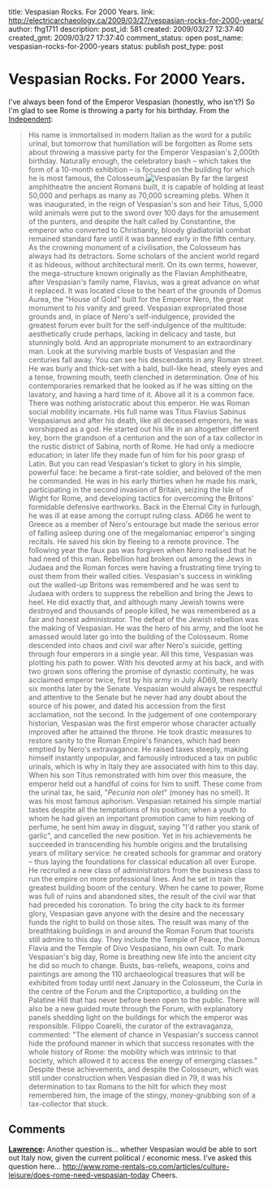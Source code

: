 title: Vespasian Rocks. For 2000 Years.
link: http://electricarchaeology.ca/2009/03/27/vespasian-rocks-for-2000-years/
author: fhg1711
description: 
post_id: 581
created: 2009/03/27 12:37:40
created_gmt: 2009/03/27 17:37:40
comment_status: open
post_name: vespasian-rocks-for-2000-years
status: publish
post_type: post

# Vespasian Rocks. For 2000 Years.

I've always been fond of the Emperor Vespasian (honestly, who isn't?) So I'm glad to see Rome is throwing a party for his birthday. From the [Independent](http://www.independent.co.uk/news/world/europe/hail-caesar-rome-marks-birth-of-emperor-who-built-the-colosseum-1655370.html): 

> His name is immortalised in modern Italian as the word for a public urinal, but tomorrow that humiliation will be forgotten as Rome sets about throwing a massive party for the Emperor Vespasian's 2,000th birthday. Naturally enough, the celebratory bash – which takes the form of a 10-month exhibition – is focused on the building for which he is most famous, the Colosseum.![Vespasian](http://www.independent.co.uk/multimedia/archive/00155/IN8876497A-marble-b_155741t.jpg) By far the largest amphitheatre the ancient Romans built, it is capable of holding at least 50,000 and perhaps as many as 70,000 screaming plebs. When it was inaugurated, in the reign of Vespasian's son and heir Titus, 5,000 wild animals were put to the sword over 100 days for the amusement of the punters, and despite the halt called by Constantine, the emperor who converted to Christianity, bloody gladiatorial combat remained standard fare until it was banned early in the fifth century. As the crowning monument of a civilisation, the Colosseum has always had its detractors. Some scholars of the ancient world regard it as hideous, without architectural merit. On its own terms, however, the mega-structure known originally as the Flavian Amphitheatre, after Vespasian's family name, Flavius, was a great advance on what it replaced. It was located close to the heart of the grounds of Domus Aurea, the "House of Gold" built for the Emperor Nero, the great monument to his vanity and greed. Vespasian expropriated those grounds and, in place of Nero's self-indulgence, provided the greatest forum ever built for the self-indulgence of the multitude: aesthetically crude perhaps, lacking in delicacy and taste, but stunningly bold. And an appropriate monument to an extraordinary man. Look at the surviving marble busts of Vespasian and the centuries fall away. You can see his descendants in any Roman street. He was burly and thick-set with a bald, bull-like head, steely eyes and a tense, frowning mouth, teeth clenched in determination. One of his contemporaries remarked that he looked as if he was sitting on the lavatory, and having a hard time of it. Above all it is a common face. There was nothing aristocratic about this emperor. He was Roman social mobility incarnate. His full name was Titus Flavius Sabinus Vespasianus and after his death, like all deceased emperors, he was worshipped as a god. He started out his life in an altogether different key, born the grandson of a centurion and the son of a tax collector in the rustic district of Sabina, north of Rome. He had only a mediocre education; in later life they made fun of him for his poor grasp of Latin. But you can read Vespasian's ticket to glory in his simple, powerful face: he became a first-rate soldier, and beloved of the men he commanded. He was in his early thirties when he made his mark, participating in the second invasion of Britain, seizing the Isle of Wight for Rome, and developing tactics for overcoming the Britons' formidable defensive earthworks. Back in the Eternal City in furlough, he was ill at ease among the corrupt ruling class. AD66 he went to Greece as a member of Nero's entourage but made the serious error of falling asleep during one of the megalomaniac emperor's singing recitals. He saved his skin by fleeing to a remote province. The following year the faux pas was forgiven when Nero realised that he had need of this man. Rebellion had broken out among the Jews in Judaea and the Roman forces were having a frustrating time trying to oust them from their walled cities. Vespasian's success in winkling out the walled-up Britons was remembered and he was sent to Judaea with orders to suppress the rebellion and bring the Jews to heel. He did exactly that, and although many Jewish towns were destroyed and thousands of people killed, he was remembered as a fair and honest administrator. The defeat of the Jewish rebellion was the making of Vespasian. He was the hero of his army, and the loot he amassed would later go into the building of the Colosseum. Rome descended into chaos and civil war after Nero's suicide, getting through four emperors in a single year. All this time, Vespasian was plotting his path to power. With his devoted army at his back, and with two grown sons offering the promise of dynastic continuity, he was acclaimed emperor twice, first by his army in July AD69, then nearly six months later by the Senate. Vespasian would always be respectful and attentive to the Senate but he never had any doubt about the source of his power, and dated his accession from the first acclamation, not the second. In the judgement of one contemporary historian, Vespasian was the first emperor whose character actually improved after he attained the throne. He took drastic measures to restore sanity to the Roman Empire's finances, which had been emptied by Nero's extravagance. He raised taxes steeply, making himself instantly unpopular, and famously introduced a tax on public urinals, which is why in Italy they are associated with him to this day. When his son Titus remonstrated with him over this measure, the emperor held out a handful of coins for him to sniff. These come from the urinal tax, he said, "_Pecunia non olet_" (money has no smell). It was his most famous aphorism. Vespasian retained his simple martial tastes despite all the temptations of his position; when a youth to whom he had given an important promotion came to him reeking of perfume, he sent him away in disgust, saying "I'd rather you stank of garlic", and cancelled the new position. Yet in his achievements he succeeded in transcending his humble origins and the brutalising years of military service: he created schools for grammar and oratory – thus laying the foundations for classical education all over Europe. He recruited a new class of administrators from the business class to run the empire on more professional lines. And he set in train the greatest building boom of the century. When he came to power, Rome was full of ruins and abandoned sites, the result of the civil war that had preceded his coronation. To bring the city back to its former glory, Vespasian gave anyone with the desire and the necessary funds the right to build on those sites. The result was many of the breathtaking buildings in and around the Roman Forum that tourists still admire to this day. They include the Temple of Peace, the Domus Flavia and the Temple of Divo Vespasiano, his own cult. To mark Vespasian's big day, Rome is breathing new life into the ancient city he did so much to change. Busts, bas-reliefs, weapons, coins and paintings are among the 110 archaeological treasures that will be exhibited from today until next January in the Colosseum, the Curia in the centre of the Forum and the Criptoportico, a building on the Palatine Hill that has never before been open to the public. There will also be a new guided route through the Forum, with explanatory panels shedding light on the buildings for which the emperor was responsible. Filippo Coarelli, the curator of the extravaganza, commented: "The element of chance in Vespasian's success cannot hide the profound manner in which that success resonates with the whole history of Rome: the mobility which was intrinsic to that society, which allowed it to access the energy of emerging classes." Despite these achievements, and despite the Colosseum, which was still under construction when Vespasian died in 79, it was his determination to tax Romans to the hilt for which they most remembered him, the image of the stingy, money-grubbing son of a tax-collector that stuck.

## Comments

**[Lawrence](#1996 "2009-04-24 22:07:24"):** Another question is... whether Vespasian would be able to sort out Italy now, given the current political / economic mess. I've asked this question here... http://www.rome-rentals-co.com/articles/culture-leisure/does-rome-need-vespasian-today Cheers.

